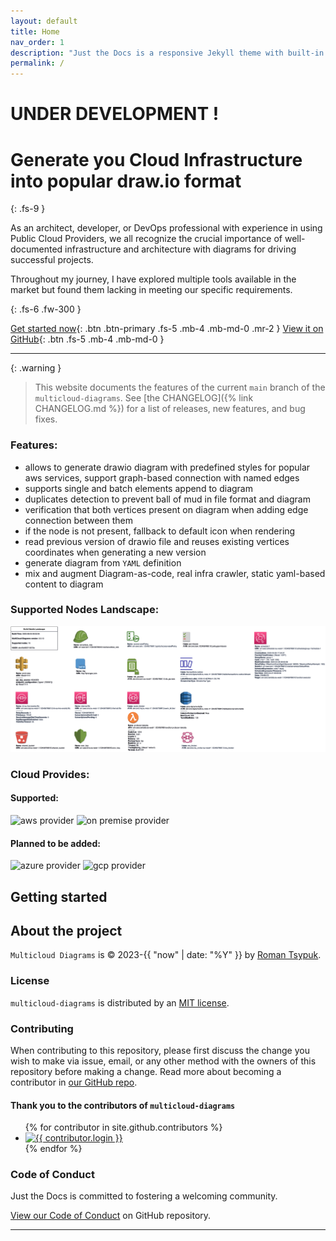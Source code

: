 ```yaml
---
layout: default
title: Home
nav_order: 1
description: "Just the Docs is a responsive Jekyll theme with built-in search that is easily customizable and hosted on GitHub Pages."
permalink: /
---
```

# UNDER DEVELOPMENT ! 

# Generate you Cloud Infrastructure into popular draw.io format
{: .fs-9 }

As an architect, developer, or DevOps professional with experience in using Public Cloud Providers, we all recognize the crucial importance of well-documented 
infrastructure and architecture with diagrams for driving successful projects. 

Throughout my journey, I have explored multiple tools available in the market but found them lacking in meeting our specific requirements.

{: .fs-6 .fw-300 }

[Get started now](docs/configuration.html){: .btn .btn-primary .fs-5 .mb-4 .mb-md-0 .mr-2 }
[View it on GitHub][multicloud-diagrams repo]{: .btn .fs-5 .mb-4 .mb-md-0 }

---

{: .warning }
> This website documents the features of the current `main` branch of the ``multicloud-diagrams``. See [the CHANGELOG]({% link CHANGELOG.md %}) for a list of releases, new features, and bug fixes.

### Features:
- allows to generate drawio diagram with predefined styles for popular aws services, support graph-based connection with named edges
- supports single and batch elements append to diagram
- duplicates detection to prevent ball of mud in file format and diagram
- verification that both vertices present on diagram when adding edge connection between them
- if the node is not present, fallback to default icon when rendering
- read previous version of drawio file and reuses existing vertices coordinates when generating a new version
- generate diagram from ``YAML`` definition
- mix and augment Diagram-as-code, real infra crawler, static yaml-based content to diagram


### Supported Nodes Landscape:

![landscape.png](https://github.com/tsypuk/multicloud-diagrams/raw/main/landscape.png)

### Cloud Provides:

#### Supported:

![aws provider](https://img.shields.io/badge/AWS-orange?logo=amazon-aws&color=ff9900)
![on premise provider](https://img.shields.io/badge/OnPremise-orange?color=5f87bf)

#### Planned to be added:
![azure provider](https://img.shields.io/badge/Azure-orange?logo=microsoft-azure&color=0089d6)
![gcp provider](https://img.shields.io/badge/GCP-orange?logo=google-cloud&color=4285f4)


## Getting started


## About the project

``Multicloud Diagrams`` is &copy; 2023-{{ "now" | date: "%Y" }} by [Roman Tsypuk](https://tsypuk.github.io/roman_tsypuk.html).

### License

``multicloud-diagrams`` is distributed by an [MIT license](https://github.com/tsypuk/multicloud-diagrams/tree/main/LICENSE.txt).

### Contributing

When contributing to this repository, please first discuss the change you wish to make via issue,
email, or any other method with the owners of this repository before making a change. Read more about becoming a contributor in [our GitHub repo](https://github.com/tsypuk/multicloud-diagrams#contributing).

#### Thank you to the contributors of ``multicloud-diagrams``

<ul class="list-style-none">
{% for contributor in site.github.contributors %}
  <li class="d-inline-block mr-1">
     <a href="{{ contributor.html_url }}"><img src="{{ contributor.avatar_url }}" width="32" height="32" alt="{{ contributor.login }}"></a>
  </li>
{% endfor %}
</ul>

### Code of Conduct

Just the Docs is committed to fostering a welcoming community.

[View our Code of Conduct](https://github.com/tsypuk/multicloud-diagrams/tree/main/CODE_OF_CONDUCT.md) on GitHub repository.

----

[Jekyll]: https://jekyllrb.com
[Markdown]: https://daringfireball.net/projects/markdown/
[Liquid]: https://github.com/Shopify/liquid/wiki
[Front matter]: https://jekyllrb.com/docs/front-matter/
[Jekyll configuration]: https://jekyllrb.com/docs/configuration/
[multicloud-diagrams repo]: https://github.com/tsypuk/multicloud-diagrams
[GitHub Pages]: https://pages.github.com/
[GitHub Pages / Actions workflow]: https://github.blog/changelog/2022-07-27-github-pages-custom-github-actions-workflows-beta/
